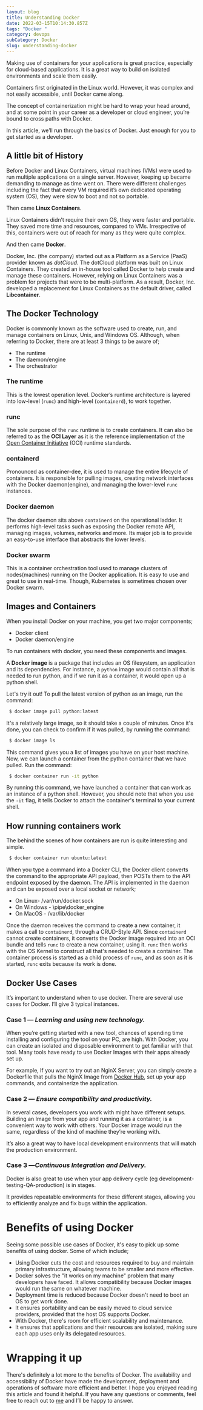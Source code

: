 ```yaml
---
layout: blog
title: Understanding Docker
date: 2022-03-15T10:14:30.857Z
tags: "Docker "
category: devops
subCategory: Docker
slug: understanding-docker
---
```

Making use of containers for your applications is great practice, especially for cloud-based applications. It is a great way to build on isolated environments and scale them easily.

Containers first originated in the Linux world. However, it was complex and not easily accessible, until Docker came along.

The concept of containerization might be hard to wrap your head around, and at some point in your career as a developer or cloud engineer, you’re bound to cross paths with Docker.

In this article, we’ll run through the basics of Docker. Just enough for you to get started as a developer.

## A little bit of History

Before Docker and Linux Containers, virtual machines (VMs) were used to run multiple applications on a single server. However, keeping up became demanding to manage as time went on. There were different challenges including the fact that every VM required it’s own dedicated operating system (OS), they were slow to boot and not so portable.

Then came **Linux Containers**.

Linux Containers didn’t require their own OS, they were faster and portable. They saved more time and resources, compared to VMs. Irrespective of this, containers were out of reach for many as they were quite complex.

And then came **Docker**.

Docker, Inc. (the company) started out as a Platform as a Service (PaaS) provider known as *dotCloud*. The dotCloud platform was built on Linux Containers. They created an in-house tool called Docker to help create and manage these containers. However, relying on Linux Containers was a problem for projects that were to be multi-platform. As a result, Docker, Inc. developed a replacement for Linux Containers as the default driver, called **Libcontainer**.

## The Docker Technology

Docker is commonly known as the software used to create, run, and manage containers on Linux, Unix, and Windows OS. Although, when referring to Docker, there are at least 3 things to be aware of;

- The runtime
- The daemon/engine
- The orchestrator

### The runtime

This is the lowest operation level. Docker’s runtime architecture is layered into low-level (`runc`) and high-level (`containerd`), to work together.

### runc

The sole purpose of the `runc` runtime is to create containers. It can also be referred to as the **OCI Layer** as it is the reference implementation of the [Open Container Initiative](https://opencontainers.org/) (OCI) runtime standards.

### containerd

Pronounced as container-dee, it is used to manage the entire lifecycle of containers. It is responsible for pulling images, creating network interfaces with the Docker daemon(engine), and managing the lower-level `runc` instances.

### Docker daemon

The docker daemon sits above `containerd` on the operational ladder. It performs high-level tasks such as exposing the Docker remote API, managing images, volumes, networks and more. Its major job is to provide an easy-to-use interface that abstracts the lower levels.

### Docker swarm

This is a container orchestration tool used to manage clusters of nodes(machines) running on the Docker application. It is easy to use and great to use in real-time. Though, Kubernetes is sometimes chosen over Docker swarm.

## Images and Containers

When you install Docker on your machine, you get two major components;

- Docker client
- Docker daemon/engine

To run containers with docker, you need these components and images.

A **Docker image** is a package that includes an OS filesystem, an application and its dependencies. For instance, a `python` image would contain all that is needed to run python, and if we run it as a container, it would open up a python shell.

Let's try it out!
To pull the latest version of python as an image, run the command:

```bash
 $ docker image pull python:latest
```

It's a relatively large image, so it should take a couple of minutes. Once it's done, you can check to confirm if it was pulled, by running the command:

```bash
 $ docker image ls
```

This command gives you a list of images you have on your host machine. Now, we can launch a container from the python container that we have pulled. Run the command:

```bash
 $ docker container run -it python
```

By running this command, we have launched a container that can work as an instance of a python shell. However, you should note that when you use the `-it` flag, it tells Docker to attach the container's terminal to your current shell.

## How running containers work

The behind the scenes of how containers are run is quite interesting and simple.

```bash
 $ docker container run ubuntu:latest
```

When you type a command into a Docker CLI, the Docker client converts the command to the appropriate API payload, then POSTs them to the API endpoint exposed by the daemon.
The API is implemented in the daemon and can be exposed over a local socket or network;

- On Linux- /var/run/docker.sock
- On Windows - \pipe\docker_engine
- On MacOS - /var/lib/docker

Once the daemon receives the command to create a new container, it makes a call to `containerd`, through a CRUD-Style API. Since `containerd` cannot create containers, it converts the Docker image required into an OCI bundle and tells `runc` to create a new container, using it.
`runc` then works with the OS Kernel to construct all that's needed to create a container. The container process is started as a child process of `runc`, and as soon as it is started, `runc` exits because its work is done.

## Docker Use Cases

It’s important to understand when to use docker. There are several use cases for Docker. I’ll give 3 typical instances.

### **Case 1 — *Learning and using new technology.***

When you’re getting started with a new tool, chances of spending time installing and configuring the tool on your PC, are high. With Docker, you can create an isolated and disposable environment to get familiar with that tool. Many tools have ready to use Docker Images with their apps already set up. 

For example, If you want to try out an NginX Server, you can simply create a Dockerfile that pulls the NginX Image from [Docker Hub](https://hub.docker.com/), set up your app commands, and containerize the application. 

### Case 2 — *Ensure compatibility and productivity.*

In several cases, developers you work with might have different setups. Building an Image from your app and running it as a container, is a convenient way to work with others. Your Docker image would run the same, regardless of the kind of machine they’re working with. 

It’s also a great way to have local development environments that will match the production environment. 

### Case 3 —*Continuous Integration and Delivery.*

Docker is also great to use when your app delivery cycle (eg development-testing-QA-production) is in stages. 

It provides repeatable environments for these different stages, allowing you to efficiently analyze and fix bugs within the application. 

# Benefits of using Docker

Seeing some possible use cases of Docker, it's easy to pick up some benefits of using docker. Some of which include;

- Using Docker cuts the cost and resources required to buy and maintain primary infrastructure, allowing teams to be smaller and more effective.
- Docker solves the "it works on my machine" problem that many developers have faced. It allows compatibility because Docker images would run the same on whatever machine.
- Deployment time is reduced because Docker doesn't need to boot an OS to get work done.
- It ensures portability and can be easily moved to cloud service providers, provided that the host OS supports Docker.
- With Docker, there's room for efficient scalability and maintenance.
- It ensures that applications and their resources are isolated, making sure each app uses only its delegated resources.

# Wrapping it up

There's definitely a lot more to the benefits of Docker. The availability and accessibility of Docker have made the development, deployment and operations of software more efficient and better.
I hope you enjoyed reading this article and found it helpful. If you have any questions or comments, feel free to reach out to [me](https://twitter.com/lulunwenyi) and I’ll be happy to answer.